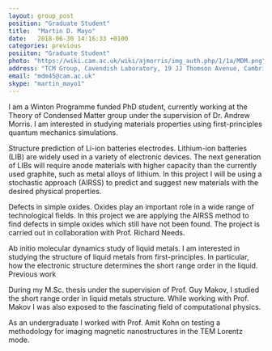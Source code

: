 ```yaml
---
layout: group_post
position: "Graduate Student"
title:  "Martin D. Mayo"
date:   2018-06-30 14:16:33 +0100
categories: previous
posiiton: "Graduate Student"
photo: "https://wiki.cam.ac.uk/wiki/ajmorris/img_auth.php/1/1a/MDM.png"
address: "TCM Group, Cavendish Laboratory, 19 JJ Thomson Avenue, Cambridge, CB3 0HE"
email: "mdm45@cam.ac.uk"
skype: "martin_mayo1"
---
```

I am a Winton Programme funded PhD student, currently working at the Theory of Condensed Matter group under the supervision of Dr. Andrew Morris. I am interested in studying materials properties using first-principles quantum mechanics simulations.

Structure prediction of Li-ion batteries electrodes. Lithium-ion batteries (LIB) are widely used in a variety of electronic devices. The next generation of LIBs will require anode materials with higher capacity than the currently used graphite, such as metal alloys of lithium. In this project I will be using a stochastic approach (AIRSS) to predict and suggest new materials with the desired physical properties.

Defects in simple oxides. Oxides play an important role in a wide range of technological fields. In this project we are applying the AIRSS method to find defects in simple oxides which still have not been found. The project is carried out in collaboration with Prof. Richard Needs.

Ab initio molecular dynamics study of liquid metals. I am interested in studying the structure of liquid metals from first-principles. In particular, how the electronic structure determines the short range order in the liquid. Previous work

During my M.Sc. thesis under the supervision of Prof. Guy Makov, I studied the short range order in liquid metals structure. While working with Prof. Makov I was also exposed to the fascinating field of computational physics.

As an undergraduate I worked with Prof. Amit Kohn on testing a methodology for imaging magnetic nanostructures in the TEM Lorentz mode.

